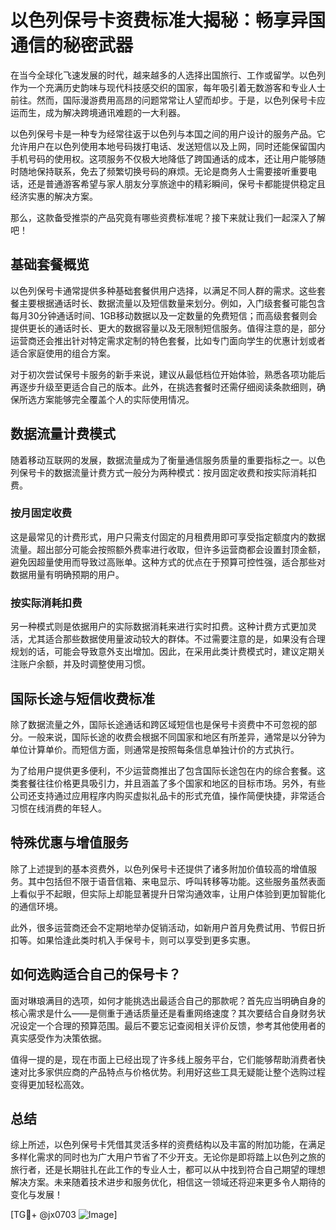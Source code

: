 # 以色列保号卡资费标准大揭秘：畅享异国通信的秘密武器

在当今全球化飞速发展的时代，越来越多的人选择出国旅行、工作或留学。以色列作为一个充满历史韵味与现代科技感交织的国家，每年吸引着无数游客和专业人士前往。然而，国际漫游费用高昂的问题常常让人望而却步。于是，以色列保号卡应运而生，成为解决跨境通讯难题的一大利器。

以色列保号卡是一种专为经常往返于以色列与本国之间的用户设计的服务产品。它允许用户在以色列使用本地号码拨打电话、发送短信以及上网，同时还能保留国内手机号码的使用权。这项服务不仅极大地降低了跨国通话的成本，还让用户能够随时随地保持联系，免去了频繁切换号码的麻烦。无论是商务人士需要接听重要电话，还是普通游客希望与家人朋友分享旅途中的精彩瞬间，保号卡都能提供稳定且经济实惠的解决方案。

那么，这款备受推崇的产品究竟有哪些资费标准呢？接下来就让我们一起深入了解吧！

## 基础套餐概览

以色列保号卡通常提供多种基础套餐供用户选择，以满足不同人群的需求。这些套餐主要根据通话时长、数据流量以及短信数量来划分。例如，入门级套餐可能包含每月30分钟通话时间、1GB移动数据以及一定数量的免费短信；而高级套餐则会提供更长的通话时长、更大的数据容量以及无限制短信服务。值得注意的是，部分运营商还会推出针对特定需求定制的特色套餐，比如专门面向学生的优惠计划或者适合家庭使用的组合方案。

对于初次尝试保号卡服务的新手来说，建议从最低档位开始体验，熟悉各项功能后再逐步升级至更适合自己的版本。此外，在挑选套餐时还需仔细阅读条款细则，确保所选方案能够完全覆盖个人的实际使用情况。

## 数据流量计费模式

随着移动互联网的发展，数据流量成为了衡量通信服务质量的重要指标之一。以色列保号卡的数据流量计费方式一般分为两种模式：按月固定收费和按实际消耗扣费。

### 按月固定收费

这是最常见的计费形式，用户只需支付固定的月租费用即可享受指定额度内的数据流量。超出部分可能会按照额外费率进行收取，但许多运营商都会设置封顶金额，避免因超量使用而导致过高账单。这种方式的优点在于预算可控性强，适合那些对数据用量有明确预期的用户。

### 按实际消耗扣费

另一种模式则是依据用户的实际数据消耗来进行实时扣费。这种计费方式更加灵活，尤其适合那些数据使用量波动较大的群体。不过需要注意的是，如果没有合理规划的话，可能会导致意外支出增加。因此，在采用此类计费模式时，建议定期关注账户余额，并及时调整使用习惯。

## 国际长途与短信收费标准

除了数据流量之外，国际长途通话和跨区域短信也是保号卡资费中不可忽视的部分。一般来说，国际长途的收费会根据不同国家和地区有所差异，通常是以分钟为单位计算单价。而短信方面，则通常是按照每条信息单独计价的方式执行。

为了给用户提供更多便利，不少运营商推出了包含国际长途包在内的综合套餐。这类套餐往往价格更具吸引力，并且涵盖了多个国家和地区的目标市场。另外，有些公司还支持通过应用程序内购买虚拟礼品卡的形式充值，操作简便快捷，非常适合习惯在线消费的年轻人。

## 特殊优惠与增值服务

除了上述提到的基本资费外，以色列保号卡还提供了诸多附加价值较高的增值服务。其中包括但不限于语音信箱、来电显示、呼叫转移等功能。这些服务虽然表面上看似乎不起眼，但实际上却能显著提升日常沟通效率，让用户体验到更加智能化的通信环境。

此外，很多运营商还会不定期地举办促销活动，如新用户首月免费试用、节假日折扣等。如果恰逢此类时机入手保号卡，则可以享受到更多实惠。

## 如何选购适合自己的保号卡？

面对琳琅满目的选项，如何才能挑选出最适合自己的那款呢？首先应当明确自身的核心需求是什么——是侧重于通话质量还是看重网络速度？其次要结合自身财务状况设定一个合理的预算范围。最后不要忘记查阅相关评价反馈，参考其他使用者的真实感受作为决策依据。

值得一提的是，现在市面上已经出现了许多线上服务平台，它们能够帮助消费者快速对比多家供应商的产品特点与价格优势。利用好这些工具无疑能让整个选购过程变得更加轻松高效。

## 总结

综上所述，以色列保号卡凭借其灵活多样的资费结构以及丰富的附加功能，在满足多样化需求的同时也为广大用户节省了不少开支。无论你是即将踏上以色列之旅的旅行者，还是长期驻扎在此工作的专业人士，都可以从中找到符合自己期望的理想解决方案。未来随着技术进步和服务优化，相信这一领域还将迎来更多令人期待的变化与发展！

[TG💪+ @jx0703 ![Image](https://github.com/user-attachments/assets/dbca1d08-cadb-493c-b0ec-ad6f7a83f270)]